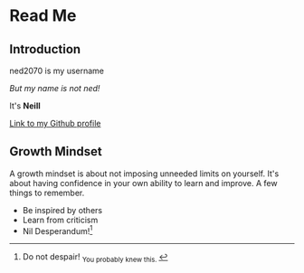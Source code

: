 # Read Me

## Introduction
ned2070 is my username

_But my name is not ned!_

It's **Neill**

[Link to my Github profile ](https://github.com/ned2070)

## Growth Mindset

A growth mindset is about not imposing unneeded limits on yourself. It's about having confidence in your own ability to learn and improve.
A few things to remember.
+ Be inspired by others
+ Learn from criticism
+ Nil Desperandum![^1]

[^1]: Do not despair! <sub> You probably knew this. </sub>

